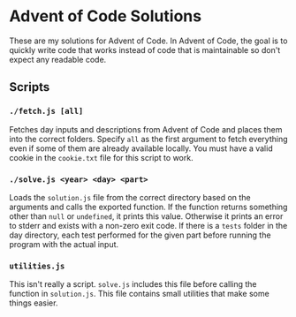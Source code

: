 # Advent of Code Solutions

These are my solutions for Advent of Code. In Advent of Code, the goal is to quickly write code that works instead of code that is maintainable so don't expect any readable code.

## Scripts

### `./fetch.js [all]`

Fetches day inputs and descriptions from Advent of Code and places them into the correct folders. Specify `all` as the first argument to fetch everything even if some of them are already available locally. You must have a valid cookie in the `cookie.txt` file for this script to work.

### `./solve.js <year> <day> <part>`

Loads the `solution.js` file from the correct directory based on the arguments and calls the exported function. If the function returns something other than `null` or `undefined`, it prints this value. Otherwise it prints an error to stderr and exists with a non-zero exit code. If there is a `tests` folder in the day directory, each test performed for the given part before running the program with the actual input.

### `utilities.js`

This isn't really a script. `solve.js` includes this file before calling the function in `solution.js`. This file contains small utilities that make some things easier.